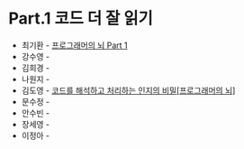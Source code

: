# Part.1 코드 더 잘 읽기

- 최기환 - [프로그래머의 뇌 Part 1](https://www.blog.gihwan-dev.com/posts/book-study-programmers-brain-part-1/)
- 강수영 - []()
- 김희경 - []()
- 나원지 - []()
- 김도영 - [코드를 해석하고 처리하는 인지의 비밀[프로그래머의 뇌]](https://medium.com/@Dodo3/%ED%94%84%EB%A1%9C%EA%B7%B8%EB%9E%98%EB%A8%B8%EC%9D%98-%EB%87%8C-4c55b3286bb7)
- 문수정 - []()
- 안수빈 - []()
- 장세영 - []()
- 이정아 - []()
